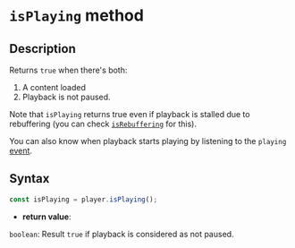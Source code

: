 # `isPlaying` method

## Description

Returns `true` when there's both:

1.  A content loaded
2.  Playback is not paused.

Note that `isPlaying` returns true even if playback is stalled due to
rebuffering (you can check [`isRebuffering`](./isRebuffering.md) for this).

You can also know when playback starts playing by listening to the `playing`
[event](../Player_Events.md).

## Syntax

```js
const isPlaying = player.isPlaying();
```

- **return value**:

`boolean`: Result `true` if playback is considered as not paused.
